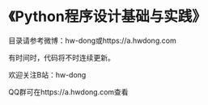 # 《Python程序设计基础与实践》

目录请参考微博：hw-dong或https://a.hwdong.com

有时间时，代码将不时连续更新。

欢迎关注B站：hw-dong

QQ群可在https://a.hwdong.com查看
